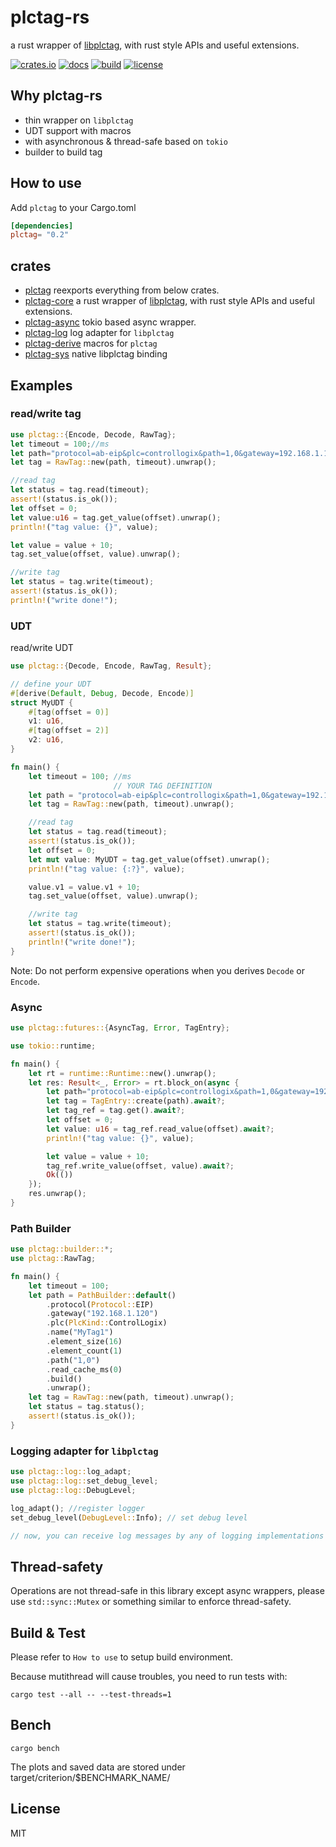 # plctag-rs

a rust wrapper of [libplctag](https://github.com/libplctag/libplctag), with rust style APIs and useful extensions.

[![crates.io](https://img.shields.io/crates/v/plctag.svg)](https://crates.io/crates/plctag)
[![docs](https://docs.rs/plctag/badge.svg)](https://docs.rs/plctag)
[![build](https://github.com/joylei/plctag-rs/workflows/build/badge.svg?branch=master)](https://github.com/joylei/plctag-rs/actions?query=workflow%3A%22build%22)
[![license](https://img.shields.io/crates/l/plctag.svg)](https://github.com/joylei/plctag-rs/blob/master/LICENSE)

## Why plctag-rs

- thin wrapper on `libplctag`
- UDT support with macros
- with asynchronous & thread-safe based on `tokio`
- builder to build tag

## How to use

Add `plctag` to your Cargo.toml

```toml
[dependencies]
plctag= "0.2"
```

## crates

- [plctag](https://crates.io/crates/plctag) reexports everything from below crates.
- [plctag-core](https://crates.io/crates/plctag-core) a rust wrapper of [libplctag](https://github.com/libplctag/libplctag), with rust style APIs and useful extensions.
- [plctag-async](https://crates.io/crates/plctag-async) tokio based async wrapper.
- [plctag-log](https://crates.io/crates/plctag-log) log adapter for `libplctag`
- [plctag-derive](https://crates.io/crates/plctag-derive) macros for `plctag`
- [plctag-sys](https://crates.io/crates/plctag-sys) native libplctag binding

## Examples

### read/write tag

```rust
use plctag::{Encode, Decode, RawTag};
let timeout = 100;//ms
let path="protocol=ab-eip&plc=controllogix&path=1,0&gateway=192.168.1.120&name=MyTag1&elem_count=1&elem_size=16";// YOUR TAG DEFINITION
let tag = RawTag::new(path, timeout).unwrap();

//read tag
let status = tag.read(timeout);
assert!(status.is_ok());
let offset = 0;
let value:u16 = tag.get_value(offset).unwrap();
println!("tag value: {}", value);

let value = value + 10;
tag.set_value(offset, value).unwrap();

//write tag
let status = tag.write(timeout);
assert!(status.is_ok());
println!("write done!");
```

### UDT

read/write UDT

```rust
use plctag::{Decode, Encode, RawTag, Result};

// define your UDT
#[derive(Default, Debug, Decode, Encode)]
struct MyUDT {
    #[tag(offset = 0)]
    v1: u16,
    #[tag(offset = 2)]
    v2: u16,
}

fn main() {
    let timeout = 100; //ms
                       // YOUR TAG DEFINITION
    let path = "protocol=ab-eip&plc=controllogix&path=1,0&gateway=192.168.1.120&name=MyTag2&elem_count=2&elem_size=16";
    let tag = RawTag::new(path, timeout).unwrap();

    //read tag
    let status = tag.read(timeout);
    assert!(status.is_ok());
    let offset = 0;
    let mut value: MyUDT = tag.get_value(offset).unwrap();
    println!("tag value: {:?}", value);

    value.v1 = value.v1 + 10;
    tag.set_value(offset, value).unwrap();

    //write tag
    let status = tag.write(timeout);
    assert!(status.is_ok());
    println!("write done!");
}
```

Note:
Do not perform expensive operations when you derives `Decode` or `Encode`.

### Async

```rust
use plctag::futures::{AsyncTag, Error, TagEntry};

use tokio::runtime;

fn main() {
    let rt = runtime::Runtime::new().unwrap();
    let res: Result<_, Error> = rt.block_on(async {
        let path="protocol=ab-eip&plc=controllogix&path=1,0&gateway=192.168.1.120&name=MyTag1&elem_count=1&elem_size=16"; // YOUR TAG DEFINITION
        let tag = TagEntry::create(path).await?;
        let tag_ref = tag.get().await?;
        let offset = 0;
        let value: u16 = tag_ref.read_value(offset).await?;
        println!("tag value: {}", value);

        let value = value + 10;
        tag_ref.write_value(offset, value).await?;
        Ok(())
    });
    res.unwrap();
}

```

### Path Builder

```rust
use plctag::builder::*;
use plctag::RawTag;

fn main() {
    let timeout = 100;
    let path = PathBuilder::default()
        .protocol(Protocol::EIP)
        .gateway("192.168.1.120")
        .plc(PlcKind::ControlLogix)
        .name("MyTag1")
        .element_size(16)
        .element_count(1)
        .path("1,0")
        .read_cache_ms(0)
        .build()
        .unwrap();
    let tag = RawTag::new(path, timeout).unwrap();
    let status = tag.status();
    assert!(status.is_ok());
}

```

### Logging adapter for `libplctag`

```rust
use plctag::log::log_adapt;
use plctag::log::set_debug_level;
use plctag::log::DebugLevel;

log_adapt(); //register logger
set_debug_level(DebugLevel::Info); // set debug level

// now, you can receive log messages by any of logging implementations of crate `log`

```

## Thread-safety

Operations are not thread-safe in this library except async wrappers, please use `std::sync::Mutex` or something similar to enforce thread-safety.

## Build & Test

Please refer to `How to use` to setup build environment.

Because mutithread will cause troubles, you need to run tests with:

```shell
cargo test --all -- --test-threads=1
```

## Bench

```shell
cargo bench
```

The plots and saved data are stored under target/criterion/$BENCHMARK_NAME/

## License

MIT
